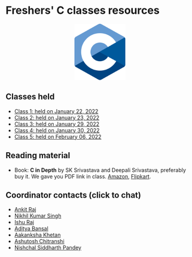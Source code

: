 # Freshers' C classes resources
<div align="center"><img src="C_logo.png" height="150"/></div>

## Classes held

- [Class 1: held on January 22, 2022](2022_01_22_CClass-1)
- [Class 2: held on January 23, 2022](2022_01_23_CClass-2)
- [Class 3: held on January 29, 2022](2022_01_29_CClass-3)
- [Class 4: held on January 30, 2022](2022_01_30_CClass-4)
- [Class 5: held on February 06, 2022](2022_02_06_CClass-5)


## Reading material

- Book: **C in Depth** by SK Srivastava and Deepali Srivastava, preferably buy it. We gave you PDF link in  class. [Amazon](https://www.amazon.in/C-Depth-Deepali-Srivastava/dp/8183330487), [Flipkart](https://www.flipkart.com/c-in-depth/p/itmdxu9ywzbxrgvd).

## Coordinator contacts (click to chat)
-   [Ankit Raj](https://teams.microsoft.com/l/chat/0/0?users=ankit.r@mnnit.ac.in)
-   [Nikhil Kumar Singh](https://teams.microsoft.com/l/chat/0/0?users=nikhil.k@mnnit.ac.in)
-   [Ishu Raj](https://teams.microsoft.com/l/chat/0/0?users=ishu.raj@mnnit.ac.in)
-   [Aditya Bansal](https://teams.microsoft.com/l/chat/0/0?users=aditya.bansal@mnnit.ac.in)
-   [Aakanksha Khetan](https://teams.microsoft.com/l/chat/0/0?users=aakansha.khetan@mnnit.ac.in)
-   [Ashutosh Chitranshi](https://teams.microsoft.com/l/chat/0/0?users=ashutosh.chitranshi@mnnit.ac.in)
-   [Nishchal Siddharth Pandey](https://teams.microsoft.com/l/chat/0/0?users=nishchal.siddharth@mnnit.ac.in)
